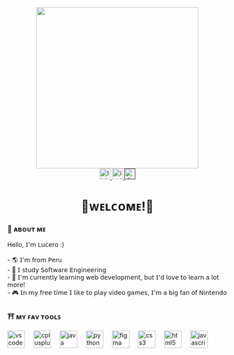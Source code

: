 <div align="center">
  <img height="370" src="https://i.pinimg.com/originals/e5/4d/fc/e54dfc062784c00113885b8d687f65dd.gif"  />
</div>

<div align="center">
  <a href="https://www.linkedin.com/in/lucero-milagros-cubas-quispe-60aa26338/" target="_blank">
    <img src="https://img.shields.io/static/v1?message=LinkedIn&logo=linkedin&label=&color=294e9d&logoColor=white&labelColor=&style=for-the-badge" height="25" alt="linkedin logo"  />
  </a>
  <a href="https://www.instagram.com/idk.luulii/" target="_blank">
    <img src="https://img.shields.io/static/v1?message=Instagram&logo=instagram&label=&color=E58896&logoColor=white&labelColor=&style=for-the-badge" height="25" alt="instagram logo"  />
  </a>
  <a href="" target="_blank">
    <img src="https://img.shields.io/static/v1?message=Discord&logo=discord&label=&color=7289DA&logoColor=white&labelColor=&style=for-the-badge" height="25" alt="discord logo"  />
  </a>
</div>

<h1 align="center">🌸ᴡᴇʟᴄᴏᴍᴇ!🌸</h1>

<h3 align="left">🍙  ᴀʙᴏᴜᴛ ᴍᴇ</h3>

<p align="left">𝖧ello, 𝖨'𝗆 𝖫𝗎𝖼𝖾𝗋𝗈 :)<br><br>- 🌎 𝖨'𝗆 𝖿𝗋𝗈𝗆 𝖯𝖾𝗋𝗎<br>- 🎏 𝖨 𝗌𝗍𝗎𝖽𝗒 𝖲𝗈𝖿𝗍𝗐𝖺𝗋𝖾 𝖤𝗇𝗀𝗂𝗇𝖾𝖾𝗋𝗂𝗇𝗀<br>- 🎎 𝖨'𝗆 𝖼𝗎𝗋𝗋𝖾𝗇𝗍𝗅𝗒 𝗅𝖾𝖺𝗋𝗇𝗂𝗇𝗀 𝗐𝖾𝖻 𝖽𝖾𝗏𝖾𝗅𝗈𝗉𝗆𝖾𝗇𝗍, 𝖻𝗎𝗍 𝖨'𝖽 𝗅𝗈𝗏𝖾 𝗍𝗈 𝗅𝖾𝖺𝗋𝗇 𝖺 𝗅𝗈𝗍 𝗆𝗈𝗋𝖾!<br>- 🎮 𝖨𝗇 𝗆𝗒 𝖿𝗋𝖾𝖾 𝗍𝗂𝗆𝖾 𝖨 𝗅𝗂𝗄𝖾 𝗍𝗈 𝗉𝗅𝖺𝗒 𝗏𝗂𝖽𝖾𝗈 𝗀𝖺𝗆𝖾𝗌, 𝖨'𝗆 𝖺 𝖻𝗂𝗀 𝖿𝖺𝗇 𝗈𝖿 𝖭𝗂𝗇𝗍𝖾𝗇𝖽𝗈</p>

<h3 align="left">⛩  ᴍʏ ꜰᴀᴠ ᴛᴏᴏʟꜱ</h3>

<div align="left">
  <img src="https://cdn.jsdelivr.net/gh/devicons/devicon/icons/vscode/vscode-original.svg" height="40" alt="vscode logo"  />
  <img width="12" />
  <img src="https://cdn.jsdelivr.net/gh/devicons/devicon/icons/cplusplus/cplusplus-original.svg" height="40" alt="cplusplus logo"  />
  <img width="12" />
  <img src="https://cdn.jsdelivr.net/gh/devicons/devicon/icons/java/java-original.svg" height="40" alt="java logo"  />
  <img width="12" />
  <img src="https://cdn.jsdelivr.net/gh/devicons/devicon/icons/python/python-original.svg" height="40" alt="python logo"  />
  <img width="12" />
  <img src="https://cdn.jsdelivr.net/gh/devicons/devicon/icons/figma/figma-original.svg" height="40" alt="figma logo"  />
  <img width="12" />
  <img src="https://cdn.jsdelivr.net/gh/devicons/devicon/icons/css3/css3-original.svg" height="40" alt="css3 logo"  />
  <img width="12" />
  <img src="https://cdn.jsdelivr.net/gh/devicons/devicon/icons/html5/html5-original.svg" height="40" alt="html5 logo"  />
  <img width="12" />
  <img src="https://cdn.jsdelivr.net/gh/devicons/devicon/icons/javascript/javascript-original.svg" height="40" alt="javascript logo"  />
</div>

